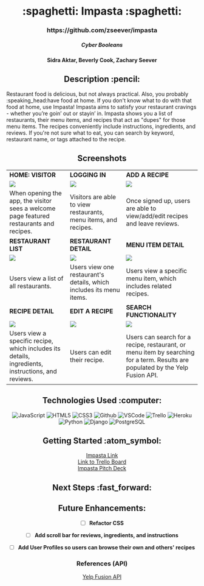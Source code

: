 <div align ="center">
<h1>:spaghetti: Impasta :spaghetti:</h1>
<h3>https://github.com/zseever/impasta</h3>
<h5>Cyber Booleans</h5>
<h4>Sidra Aktar, Beverly Cook, Zachary Seever</h4>

</div>

<div align = center><h2>Description :pencil:</h2></div>
Restaurant food is delicious, but not always practical. Also, you probably :speaking_head:have food at home. If you don't know what to do with that food at home, use Impasta! Impasta aims to satisfy your restaurant cravings - whether you’re goin’ out or stayin’ in. Impasta shows you a list of restaurants, their menu items, and recipes that act as "dupes" for those menu items. The recipes conveniently include instructions, ingredients, and reviews. If you're not sure what to eat, you can search by keyword, restaurant name, or tags attached to the recipe.

<div align = center><h2>Screenshots</h2><div>

|  |  |  |
|---|---|---|
| **HOME: VISITOR** | **LOGGING IN** | **ADD A RECIPE** |
| <img src="https://i.imgur.com/1anOwrL.jpg"> | <img src="https://i.imgur.com/D94PH6c.png"> | <img src="https://i.imgur.com/tBxdgIl.png"> |
| When opening the app, the visitor sees a welcome page featured restaurants and recipes. | Visitors are able to view restaurants, menu items, and recipes. | Once signed up, users are able to view/add/edit recipes and leave reviews. |
| **RESTAURANT LIST** | **RESTAURANT DETAIL** | **MENU ITEM DETAIL** |
| <img src="https://i.imgur.com/5ms6T5m.jpg"> | <img src="https://i.imgur.com/nBquvAB.png"> | <img src="https://i.imgur.com/dG9Rhqc.png"> |
| Users view a list of all restaurants. | Users view one restaurant's details, which includes its menu items. | Users view a specific menu item, which includes related recipes. |
| **RECIPE DETAIL** | **EDIT A RECIPE** | **SEARCH FUNCTIONALITY** |
| <img src="https://i.imgur.com/UDfDVZe.png"> | <img src="https://i.imgur.com/kcvVux7.png"> | <img src="https://i.imgur.com/T5f3TwY.png"><br> |
| Users view a specific recipe, which includes its details, ingredients, instructions, and reviews. | Users can edit their recipe. | Users can search for a recipe, restaurant, or menu item by searching for a term. Results are populated by the Yelp Fusion API. |


<div align = center><h2>Technologies Used :computer:</h2></div>

![JavaScript](https://img.shields.io/badge/-JavaScript-333?style=flat&logo=javascript)
![HTML5](https://img.shields.io/badge/-HTML5-333?style=flat&logo=html5)
![CSS3](https://img.shields.io/badge/-CSS-333?style=flat&logo=css3)
![Github](https://img.shields.io/badge/-GitHub-333?style=flat&logo=github)
![VSCode](https://img.shields.io/badge/-VS_Code-333?style=flat&logo=visualstudio)
![Trello](https://img.shields.io/badge/-Trello-333?style=flat&logo=trello)
![Heroku](https://img.shields.io/badge/-Heroku-333?style=flat&logo=heroku)
![Python](https://img.shields.io/badge/-Python-05122A?style=flat&logo=python)
![Django](https://img.shields.io/badge/-Django-05122A?style=flat&logo=django)
![PostgreSQL](https://img.shields.io/badge/-PostgreSQL-05122A?style=flat&logo=postgresql)


<div align = center><h2>Getting Started :atom_symbol:</h2></div>

[Impasta Link](https://impasta-p3.herokuapp.com/)<br>
[Link to Trello Board](https://trello.com/b/nNc6OQAq/p3)<br>
[Impasta Pitch Deck](https://docs.google.com/presentation/d/1dgsYbuYMJiN5t90K81Bh1uxw5GJklvUIlZvxG-dPj9U/edit#slide=id.g1435ef5f901_0_66)<br>


<div align = center><h2>Next Steps :fast_forward:</h2></div>

## Future Enhancements:

- [ ] **Refactor CSS**

- [ ] **Add scroll bar for reviews, ingredients, and instructions**

- [ ] **Add User Profiles so users can browse their own and others' recipes**


### References (API)

[Yelp Fusion API](https://fusion.yelp.com/)

</div>